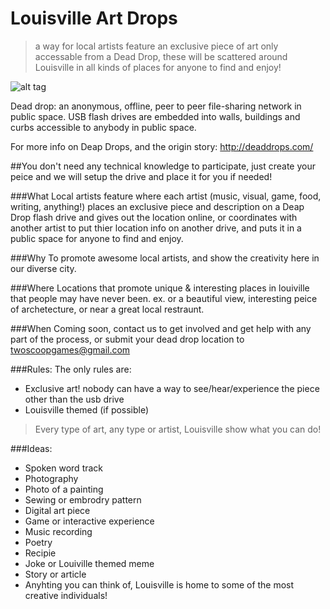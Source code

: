 Louisville Art Drops
==================

>a way for local artists feature an exclusive piece of art only accessable from a Dead Drop, these will be scattered around Louisville in all kinds of places for anyone to find and enjoy!

![alt tag](http://deaddrops.com/wp-content/uploads/2010/11/deaddrops1-600x400.jpg)

Dead drop: an anonymous, offline, peer to peer file-sharing network in public space. USB flash drives are embedded into walls, buildings and curbs accessible to anybody in public space. 

For more info on Deap Drops, and the origin story: http://deaddrops.com/

##You don't need any technical knowledge to participate, just create your peice and we will setup the drive and place it for you if needed!

###What
Local artists feature where each artist (music, visual, game, food, writing, anything!) places an exclusive piece and description on a Deap Drop flash drive and gives out the location online, or coordinates with another artist to put thier location info on another drive, and puts it in a public space for anyone to find and enjoy.

###Why
To promote awesome local artists, and show the creativity here in our diverse city.

###Where
Locations that promote unique & interesting places in louiville that people may have never been.
ex. or a beautiful view, interesting peice of archetecture, or near a great local restraunt.

###When
Coming soon, contact us to get involved and get help with any part of the process,  or submit your dead drop location to twoscoopgames@gmail.com


###Rules:
The only rules are:
- Exclusive art! nobody can have a way to see/hear/experience the piece other than the usb drive
- Louisville themed (if possible)

>Every type of art, any type or artist, Louisville show what you can do!

###Ideas:

* Spoken word track
* Photography
* Photo of a painting
* Sewing or embrodry pattern
* Digital art piece
* Game or interactive experience
* Music recording
* Poetry
* Recipie
* Joke or Louiville themed meme
* Story or article
* Anyhting you can think of, Louisville is home to some of the most creative individuals!
